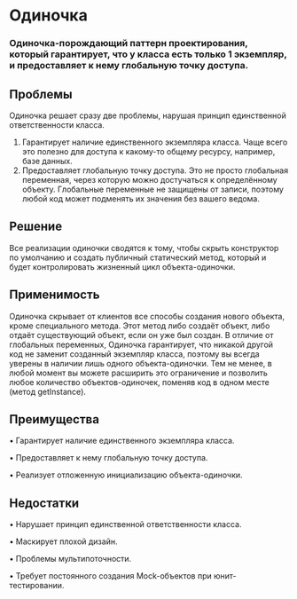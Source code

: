# Одиночка 
### Одиночка-порождающий паттерн проектирования, который гарантирует, что у класса есть только 1 экземпляр, и предоставляет к нему глобальную точку доступа.
## Проблемы
 Одиночка решает сразу две проблемы, нарушая принцип единственной ответственности класса.
1.	Гарантирует наличие единственного экземпляра класса. Чаще всего это полезно для доступа к какому-то общему ресурсу, например, базе данных.
2.	Предоставляет глобальную точку доступа. Это не просто глобальная переменная, через которую можно достучаться к определённому объекту. Глобальные переменные не защищены от записи, поэтому любой код может подменять их значения без вашего ведома.
## Решение
Все реализации одиночки сводятся к тому, чтобы скрыть конструктор по умолчанию и создать публичный статический метод, который и будет контролировать жизненный цикл объекта-одиночки.

 
## Применимость
Одиночка скрывает от клиентов все способы создания нового объекта, кроме специального метода. Этот метод либо создаёт объект, либо отдаёт существующий объект, если он уже был создан.
В отличие от глобальных переменных, Одиночка гарантирует, что никакой другой код не заменит созданный экземпляр класса, поэтому вы всегда уверены в наличии лишь одного объекта-одиночки.
Тем не менее, в любой момент вы можете расширить это ограничение и позволить любое количество объектов-одиночек, поменяв код в одном месте (метод getInstance).
## Преимущества
•	 Гарантирует наличие единственного экземпляра класса.

•	 Предоставляет к нему глобальную точку доступа.

•	 Реализует отложенную инициализацию объекта-одиночки.

## Недостатки
•	 Нарушает принцип единственной ответственности класса.

•	 Маскирует плохой дизайн.

•	 Проблемы мультипоточности.

•	 Требует постоянного создания Mock-объектов при юнит-тестировании.
